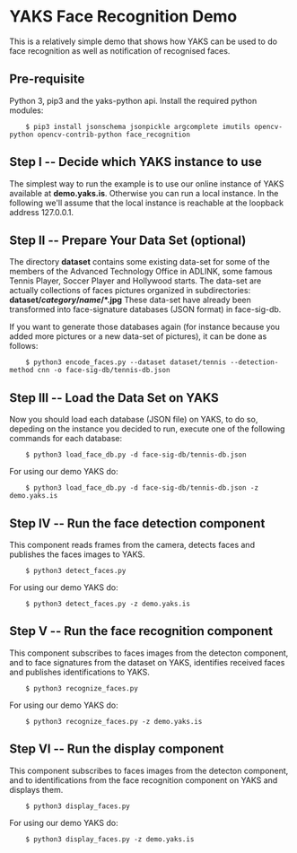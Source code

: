 # YAKS Face Recognition Demo
This is a relatively simple demo that shows how YAKS can be used to do face recognition as well as 
notification of recognised faces.

## Pre-requisite
Python 3,  pip3 and the yaks-python api.
Install the required python modules:

        $ pip3 install jsonschema jsonpickle argcomplete imutils opencv-python opencv-contrib-python face_recognition


## Step I -- Decide which YAKS instance to use
The simplest way to run the example is to use our online instance of YAKS available at **demo.yaks.is**.
Otherwise you can run a local instance. In the following we'll assume that the local instance is reachable
at the loopback address 127.0.0.1.

## Step II -- Prepare Your Data Set (optional)
The directory **dataset** contains some existing data-set for some of the members of the Advanced Technology Office in ADLINK, some famous Tennis Player, Soccer Player and Hollywood starts. The data-set are actually collections of faces pictures organized in subdirectories: **dataset/*category*/*name*/\*.jpg**
These data-set have already been transformed into face-signature databases (JSON format) in face-sig-db. 

If you want to generate those databases again (for instance because you added more pictures or a new data-set of pictures), it can be done as follows:

        $ python3 encode_faces.py --dataset dataset/tennis --detection-method cnn -o face-sig-db/tennis-db.json

## Step III -- Load the Data Set on YAKS
Now you should load each database (JSON file) on YAKS, to do so, depeding on the instance you decided to run, 
execute one of the following commands for each database:
                
        $ python3 load_face_db.py -d face-sig-db/tennis-db.json 

For using our demo YAKS do:

        $ python3 load_face_db.py -d face-sig-db/tennis-db.json -z demo.yaks.is

## Step IV -- Run the face detection component
This component reads frames from the camera, detects faces and publishes the faces images to YAKS.

        $ python3 detect_faces.py

For using our demo YAKS do:

        $ python3 detect_faces.py -z demo.yaks.is

## Step V -- Run the face recognition component
This component subscribes to faces images from the detecton component, and to face signatures 
from the dataset on YAKS, identifies received faces and publishes identifications to YAKS.

        $ python3 recognize_faces.py

For using our demo YAKS do:

        $ python3 recognize_faces.py -z demo.yaks.is

## Step VI -- Run the display component
This component subscribes to faces images from the detecton component, and to identifications 
from the face recognition component on YAKS and displays them.

        $ python3 display_faces.py

For using our demo YAKS do:

        $ python3 display_faces.py -z demo.yaks.is
